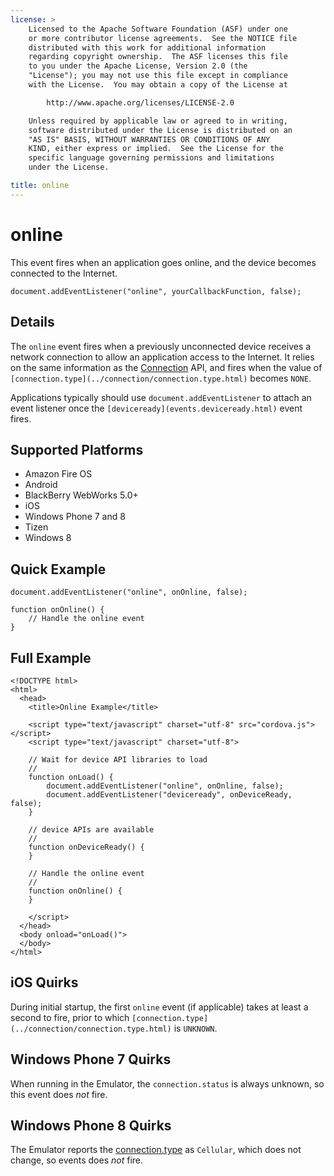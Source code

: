 ```yaml
---
license: >
    Licensed to the Apache Software Foundation (ASF) under one
    or more contributor license agreements.  See the NOTICE file
    distributed with this work for additional information
    regarding copyright ownership.  The ASF licenses this file
    to you under the Apache License, Version 2.0 (the
    "License"); you may not use this file except in compliance
    with the License.  You may obtain a copy of the License at

        http://www.apache.org/licenses/LICENSE-2.0

    Unless required by applicable law or agreed to in writing,
    software distributed under the License is distributed on an
    "AS IS" BASIS, WITHOUT WARRANTIES OR CONDITIONS OF ANY
    KIND, either express or implied.  See the License for the
    specific language governing permissions and limitations
    under the License.

title: online
---
```


# online

This event fires when an application goes online, and the device
becomes connected to the Internet.

    document.addEventListener("online", yourCallbackFunction, false);

## Details

The `online` event fires when a previously unconnected device receives
a network connection to allow an application access to the Internet.
It relies on the same information as the [Connection](../connection/connection.html) API, and fires
when the value of `[connection.type](../connection/connection.type.html)` becomes `NONE`.

Applications typically should use `document.addEventListener` to
attach an event listener once the `[deviceready](events.deviceready.html)` event fires.

## Supported Platforms

- Amazon Fire OS
- Android
- BlackBerry WebWorks 5.0+
- iOS
- Windows Phone 7 and 8
- Tizen
- Windows 8

## Quick Example

    document.addEventListener("online", onOnline, false);

    function onOnline() {
        // Handle the online event
    }

## Full Example

    <!DOCTYPE html>
    <html>
      <head>
        <title>Online Example</title>

        <script type="text/javascript" charset="utf-8" src="cordova.js"></script>
        <script type="text/javascript" charset="utf-8">

        // Wait for device API libraries to load
        //
        function onLoad() {
            document.addEventListener("online", onOnline, false);
            document.addEventListener("deviceready", onDeviceReady, false);
        }

        // device APIs are available
        //
        function onDeviceReady() {
        }

        // Handle the online event
        //
        function onOnline() {
        }

        </script>
      </head>
      <body onload="onLoad()">
      </body>
    </html>

## iOS Quirks

During initial startup, the first `online` event (if applicable) takes
at least a second to fire, prior to which `[connection.type](../connection/connection.type.html)` is
`UNKNOWN`.

## Windows Phone 7 Quirks

When running in the Emulator, the `connection.status` is always unknown, so this event does _not_ fire.

## Windows Phone 8 Quirks

The Emulator reports the [connection.type](../connection/connection.type.html) as `Cellular`, which does not change, so events does _not_ fire.

